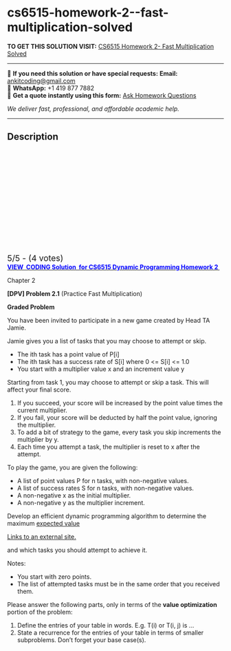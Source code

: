 # cs6515-homework-2--fast-multiplication-solved
**TO GET THIS SOLUTION VISIT:** [CS6515 Homework 2- Fast Multiplication Solved](https://www.ankitcodinghub.com/product/cs6515-homework-2-written-graded-part-solved/)


---

📩 **If you need this solution or have special requests:** **Email:** ankitcoding@gmail.com  
📱 **WhatsApp:** +1 419 877 7882  
📄 **Get a quote instantly using this form:** [Ask Homework Questions](https://www.ankitcodinghub.com/services/ask-homework-questions/)

*We deliver fast, professional, and affordable academic help.*

---

<h2>Description</h2>



<div class="kk-star-ratings kksr-auto kksr-align-center kksr-valign-top" data-payload="{&quot;align&quot;:&quot;center&quot;,&quot;id&quot;:&quot;125285&quot;,&quot;slug&quot;:&quot;default&quot;,&quot;valign&quot;:&quot;top&quot;,&quot;ignore&quot;:&quot;&quot;,&quot;reference&quot;:&quot;auto&quot;,&quot;class&quot;:&quot;&quot;,&quot;count&quot;:&quot;4&quot;,&quot;legendonly&quot;:&quot;&quot;,&quot;readonly&quot;:&quot;&quot;,&quot;score&quot;:&quot;5&quot;,&quot;starsonly&quot;:&quot;&quot;,&quot;best&quot;:&quot;5&quot;,&quot;gap&quot;:&quot;4&quot;,&quot;greet&quot;:&quot;Rate this product&quot;,&quot;legend&quot;:&quot;5\/5 - (4 votes)&quot;,&quot;size&quot;:&quot;24&quot;,&quot;title&quot;:&quot;CS6515 Homework 2- Fast Multiplication Solved&quot;,&quot;width&quot;:&quot;138&quot;,&quot;_legend&quot;:&quot;{score}\/{best} - ({count} {votes})&quot;,&quot;font_factor&quot;:&quot;1.25&quot;}">

<div class="kksr-stars">

<div class="kksr-stars-inactive">
            <div class="kksr-star" data-star="1" style="padding-right: 4px">


<div class="kksr-icon" style="width: 24px; height: 24px;"></div>
        </div>
            <div class="kksr-star" data-star="2" style="padding-right: 4px">


<div class="kksr-icon" style="width: 24px; height: 24px;"></div>
        </div>
            <div class="kksr-star" data-star="3" style="padding-right: 4px">


<div class="kksr-icon" style="width: 24px; height: 24px;"></div>
        </div>
            <div class="kksr-star" data-star="4" style="padding-right: 4px">


<div class="kksr-icon" style="width: 24px; height: 24px;"></div>
        </div>
            <div class="kksr-star" data-star="5" style="padding-right: 4px">


<div class="kksr-icon" style="width: 24px; height: 24px;"></div>
        </div>
    </div>

<div class="kksr-stars-active" style="width: 138px;">
            <div class="kksr-star" style="padding-right: 4px">


<div class="kksr-icon" style="width: 24px; height: 24px;"></div>
        </div>
            <div class="kksr-star" style="padding-right: 4px">


<div class="kksr-icon" style="width: 24px; height: 24px;"></div>
        </div>
            <div class="kksr-star" style="padding-right: 4px">


<div class="kksr-icon" style="width: 24px; height: 24px;"></div>
        </div>
            <div class="kksr-star" style="padding-right: 4px">


<div class="kksr-icon" style="width: 24px; height: 24px;"></div>
        </div>
            <div class="kksr-star" style="padding-right: 4px">


<div class="kksr-icon" style="width: 24px; height: 24px;"></div>
        </div>
    </div>
</div>


<div class="kksr-legend" style="font-size: 19.2px;">
            5/5 - (4 votes)    </div>
    </div>
<a href="https://www.ankitcodinghub.com/product/cs6515-dynamic-programming-homework-2-coding-solved/"><strong><span style="color: #ff0000;"><span style="color: #0000ff;">VIEW&nbsp; CODING Solution&nbsp; for&nbsp;CS6515 Dynamic Programming Homework 2&nbsp;</span></span></strong></a>

Chapter 2

<strong>[DPV] Problem 2.1</strong> (Practice Fast Multiplication)

<strong>Graded Problem</strong>

You have been invited to participate in a new game created by Head TA Jamie.

Jamie gives you a list of tasks that you may choose to attempt or skip.

<ul>
<li>The ith task has a point value of P[i]</li>
<li>The ith task has a success rate of S[i] where 0 &lt;= S[i] &lt;= 1.0</li>
<li>You start with a multiplier value x and an increment value y</li>
</ul>
Starting from task 1, you may choose to attempt or skip a task. This will affect your final score.

<ol>
<li>If you succeed, your score will be increased by the point value times the current multiplier.</li>
<li>If you fail, your score will be deducted by half the point value, ignoring the multiplier.</li>
<li>To add a bit of strategy to the game, every task you skip increments the multiplier by y.</li>
<li>Each time you attempt a task, the multiplier is reset to x after the attempt.</li>
</ol>
To play the game, you are given the following:

<ul>
<li>A list of point values P for n tasks, with non-negative values.</li>
<li>A list of success rates S for n tasks, with non-negative values.</li>
<li>A non-negative x as the initial multiplier.</li>
<li>A non-negative y as the multiplier increment.</li>
</ul>
Develop an efficient dynamic programming algorithm to determine the maximum <a href="https://en.wikipedia.org/wiki/Expected_value#Random_variables_with_countably_infinitely_many_outcomes">expected value</a>

<u><a href="https://en.wikipedia.org/wiki/Expected_value#Random_variables_with_countably_infinitely_many_outcomes">Links to an external site.</a></u>

and which tasks you should attempt to achieve it.

Notes:

<ul>
<li>You start with zero points.</li>
<li>The list of attempted tasks must be in the same order that you received them.</li>
</ul>
Please answer the following parts, only in terms of the <strong>value optimization</strong> portion of the problem:

<ol>
<li>Define the entries of your table in words. E.g. T(i) or T(i, j) is …</li>
<li>State a recurrence for the entries of your table in terms of smaller subproblems. Don’t forget your base case(s).</li>
</ol>
<strong>&nbsp;</strong>

